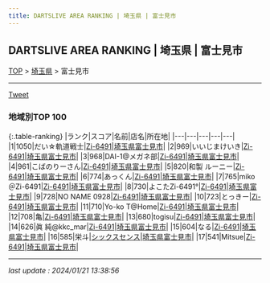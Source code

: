 ```yaml
---
title: DARTSLIVE AREA RANKING | 埼玉県 | 富士見市
---
```

## DARTSLIVE AREA RANKING | 埼玉県 | 富士見市

[TOP](/darts/rank/) > [埼玉県](/darts/rank/埼玉県/) > 富士見市

___

<a href="https://twitter.com/share?ref_src=twsrc%5Etfw" data-text="DARTSLIVE AREA RANKING | 埼玉県富士見市" class="twitter-share-button" data-via="DARTSLIVE" data-hashtags="DARTSLIVE" data-related="DARTSLIVE" data-show-count="false">Tweet</a>

### 地域別TOP 100

{:.table-ranking}
|ランク|スコア|名前|店名|所在地|
|---|---|---|---|---|
|1|1050|だい☆軌道戦士|<a href="https://search.dartslive.com/jp/shop/9157f721437cec2158d385ea46352d8f">Zi-6491</a>|<a href="/darts/rank/埼玉県/富士見市">埼玉県富士見市</a>|
|2|969|いいじまけいき|<a href="https://search.dartslive.com/jp/shop/9157f721437cec2158d385ea46352d8f">Zi-6491</a>|<a href="/darts/rank/埼玉県/富士見市">埼玉県富士見市</a>|
|3|968|DAI-1@メガネ部|<a href="https://search.dartslive.com/jp/shop/9157f721437cec2158d385ea46352d8f">Zi-6491</a>|<a href="/darts/rank/埼玉県/富士見市">埼玉県富士見市</a>|
|4|961|こばのりーさん|<a href="https://search.dartslive.com/jp/shop/9157f721437cec2158d385ea46352d8f">Zi-6491</a>|<a href="/darts/rank/埼玉県/富士見市">埼玉県富士見市</a>|
|5|820|和製 ルーニー|<a href="https://search.dartslive.com/jp/shop/9157f721437cec2158d385ea46352d8f">Zi-6491</a>|<a href="/darts/rank/埼玉県/富士見市">埼玉県富士見市</a>|
|6|774|あっくん|<a href="https://search.dartslive.com/jp/shop/9157f721437cec2158d385ea46352d8f">Zi-6491</a>|<a href="/darts/rank/埼玉県/富士見市">埼玉県富士見市</a>|
|7|765|miko＠Zi-6491|<a href="https://search.dartslive.com/jp/shop/9157f721437cec2158d385ea46352d8f">Zi-6491</a>|<a href="/darts/rank/埼玉県/富士見市">埼玉県富士見市</a>|
|8|730|よこたZi-6491°|<a href="https://search.dartslive.com/jp/shop/9157f721437cec2158d385ea46352d8f">Zi-6491</a>|<a href="/darts/rank/埼玉県/富士見市">埼玉県富士見市</a>|
|9|728|NO NAME 0928|<a href="https://search.dartslive.com/jp/shop/9157f721437cec2158d385ea46352d8f">Zi-6491</a>|<a href="/darts/rank/埼玉県/富士見市">埼玉県富士見市</a>|
|10|723|とっきー|<a href="https://search.dartslive.com/jp/shop/9157f721437cec2158d385ea46352d8f">Zi-6491</a>|<a href="/darts/rank/埼玉県/富士見市">埼玉県富士見市</a>|
|11|710|Yo-ko T@Home|<a href="https://search.dartslive.com/jp/shop/9157f721437cec2158d385ea46352d8f">Zi-6491</a>|<a href="/darts/rank/埼玉県/富士見市">埼玉県富士見市</a>|
|12|708|亀|<a href="https://search.dartslive.com/jp/shop/9157f721437cec2158d385ea46352d8f">Zi-6491</a>|<a href="/darts/rank/埼玉県/富士見市">埼玉県富士見市</a>|
|13|680|togisu|<a href="https://search.dartslive.com/jp/shop/9157f721437cec2158d385ea46352d8f">Zi-6491</a>|<a href="/darts/rank/埼玉県/富士見市">埼玉県富士見市</a>|
|14|626|眞 純@kkc_mar|<a href="https://search.dartslive.com/jp/shop/9157f721437cec2158d385ea46352d8f">Zi-6491</a>|<a href="/darts/rank/埼玉県/富士見市">埼玉県富士見市</a>|
|15|604|なる|<a href="https://search.dartslive.com/jp/shop/9157f721437cec2158d385ea46352d8f">Zi-6491</a>|<a href="/darts/rank/埼玉県/富士見市">埼玉県富士見市</a>|
|16|585|栄斗|<a href="https://search.dartslive.com/jp/shop/bc150dfbc5b7846d5f9f3321c1147265">シックスセンス</a>|<a href="/darts/rank/埼玉県/富士見市">埼玉県富士見市</a>|
|17|541|Mitsue|<a href="https://search.dartslive.com/jp/shop/9157f721437cec2158d385ea46352d8f">Zi-6491</a>|<a href="/darts/rank/埼玉県/富士見市">埼玉県富士見市</a>|



___

_last update : 2024/01/21 13:38:56_


<script src="https://cdnjs.cloudflare.com/ajax/libs/jquery/3.6.1/jquery.min.js" integrity="sha512-aVKKRRi/Q/YV+4mjoKBsE4x3H+BkegoM/em46NNlCqNTmUYADjBbeNefNxYV7giUp0VxICtqdrbqU7iVaeZNXA==" crossorigin="anonymous" referrerpolicy="no-referrer"></script>
<script src="https://cdnjs.cloudflare.com/ajax/libs/jquery.tablesorter/2.31.3/js/jquery.tablesorter.min.js" integrity="sha512-qzgd5cYSZcosqpzpn7zF2ZId8f/8CHmFKZ8j7mU4OUXTNRd5g+ZHBPsgKEwoqxCtdQvExE5LprwwPAgoicguNg==" crossorigin="anonymous" referrerpolicy="no-referrer"></script>
<link rel="stylesheet" href="https://cdnjs.cloudflare.com/ajax/libs/jquery.tablesorter/2.31.3/css/theme.default.min.css" integrity="sha512-wghhOJkjQX0Lh3NSWvNKeZ0ZpNn+SPVXX1Qyc9OCaogADktxrBiBdKGDoqVUOyhStvMBmJQ8ZdMHiR3wuEq8+w==" crossorigin="anonymous" referrerpolicy="no-referrer" />
<script>
$(function() {
    $(".table-ranking").tablesorter({sortList:[[0, 0]]});
});
</script>

<script async src="https://platform.twitter.com/widgets.js" charset="utf-8"></script>
